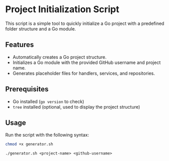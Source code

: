 # Project Initialization Script

This script is a simple tool to quickly initialize a Go project with a predefined folder structure and a Go module.

## Features

- Automatically creates a Go project structure.
- Initializes a Go module with the provided GitHub username and project name.
- Generates placeholder files for handlers, services, and repositories.

## Prerequisites

- Go installed (`go version` to check)
- `tree` installed (optional, used to display the project structure)

## Usage

Run the script with the following syntax:

```bash
chmod +x generator.sh
```

```
./generator.sh <project-name> <github-username>
```
